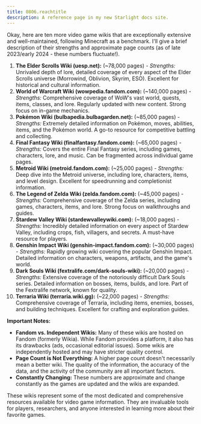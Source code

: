 ```yaml
---
title: 0806.reachtitle
description: A reference page in my new Starlight docs site.
---
```

Okay, here are ten more video game wikis that are exceptionally extensive and well-maintained, following Minecraft as a benchmark. I'll give a brief description of their strengths and approximate page counts (as of late 2023/early 2024 - these numbers fluctuate!).

1. **The Elder Scrolls Wiki (uesp.net):** (~78,000 pages) - *Strengths:* Unrivaled depth of lore, detailed coverage of every aspect of the Elder Scrolls universe (Morrowind, Oblivion, Skyrim, ESO). Excellent for historical and cultural information.
2. **World of Warcraft Wiki (wowpedia.fandom.com):** (~140,000 pages) - *Strengths:* Comprehensive coverage of WoW's vast world, quests, items, classes, and lore. Regularly updated with new content.  Strong focus on in-game mechanics.
3. **Pokémon Wiki (bulbapedia.bulbagarden.net):** (~85,000 pages) - *Strengths:* Extremely detailed information on Pokémon, moves, abilities, items, and the Pokémon world. A go-to resource for competitive battling and collecting.
4. **Final Fantasy Wiki (finalfantasy.fandom.com):** (~65,000 pages) - *Strengths:* Covers the entire Final Fantasy series, including games, characters, lore, and music.  Can be fragmented across individual game pages.
5. **Metroid Wiki (metroid.fandom.com):** (~25,000 pages) - *Strengths:* Deep dive into the Metroid universe, including lore, characters, items, and level design. Excellent for speedrunning and completionist information.
6. **The Legend of Zelda Wiki (zelda.fandom.com):** (~45,000 pages) - *Strengths:* Comprehensive coverage of the Zelda series, including games, characters, items, and lore. Strong focus on walkthroughs and guides.
7. **Stardew Valley Wiki (stardewvalleywiki.com):** (~18,000 pages) - *Strengths:* Incredibly detailed information on every aspect of Stardew Valley, including crops, fish, villagers, and secrets. A must-have resource for players.
8. **Genshin Impact Wiki (genshin-impact.fandom.com):** (~30,000 pages) - *Strengths:* Rapidly growing wiki covering the popular Genshin Impact. Detailed information on characters, weapons, artifacts, and the game's world.
9. **Dark Souls Wiki (fextralife.com/dark-souls-wiki):** (~20,000 pages) - *Strengths:*  Extensive coverage of the notoriously difficult Dark Souls series.  Detailed information on bosses, items, builds, and lore. Part of the Fextralife network, known for quality.
10. **Terraria Wiki (terraria.wiki.gg):** (~22,000 pages) - *Strengths:* Comprehensive coverage of Terraria, including items, enemies, bosses, and building techniques.  Excellent for crafting and exploration guides.



**Important Notes:**

*   **Fandom vs. Independent Wikis:** Many of these wikis are hosted on Fandom (formerly Wikia). While Fandom provides a platform, it also has its drawbacks (ads, occasional editorial issues). Some wikis are independently hosted and may have stricter quality control.
*   **Page Count is Not Everything:** A higher page count doesn't necessarily mean a better wiki. The quality of the information, the accuracy of the data, and the activity of the community are all important factors.
*   **Constantly Changing:** These numbers are approximate and change constantly as the games are updated and the wikis are expanded.



These wikis represent some of the most dedicated and comprehensive resources available for video game information. They are invaluable tools for players, researchers, and anyone interested in learning more about their favorite games.